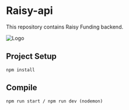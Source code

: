 # Raisy-api

This repository contains Raisy Funding backend.

![Logo](https://testnet.raisy.io/logo.png)

## Project Setup
```
npm install 
```

## Compile
```
npm run start / npm run dev (nodemon)
```

